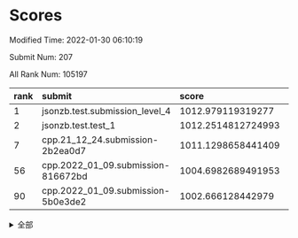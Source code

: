 # Scores

Modified Time: 2022-01-30 06:10:19

Submit Num: 207

All Rank Num: 105197

| rank |               submit               |       score        |       sigma        | pk_num |
| :--- | :--------------------------------- | :----------------- | :----------------- | :----- |
| 1    | jsonzb.test.submission_level_4     | 1012.979119319277  | 0.7894625536024806 | 2039   |
| 2    | jsonzb.test.test_1                 | 1012.2514812724993 | 0.7993241766965647 | 2032   |
| 7    | cpp.21_12_24.submission-2b2ea0d7   | 1011.1298658441409 | 0.7763231132003834 | 2033   |
| 56   | cpp.2022_01_09.submission-816672bd | 1004.6982689491953 | 0.7060036897966624 | 2032   |
| 90   | cpp.2022_01_09.submission-5b0e3de2 | 1002.666128442979  | 0.6990401643146654 | 2038   |


<details>
<summary>全部</summary>

| rank |                 submit                 |       score        |       sigma        | pk_num |
| :--- | :------------------------------------- | :----------------- | :----------------- | :----- |
| 1    | jsonzb.test.submission_level_4         | 1012.979119319277  | 0.7894625536024806 | 2039   |
| 2    | jsonzb.test.test_1                     | 1012.2514812724993 | 0.7993241766965647 | 2032   |
| 3    | gobigger.level_3.submission_level_3_22 | 1012.0700916473435 | 0.7743948066239374 | 2035   |
| 4    | gobigger.level_3.submission_level_3_35 | 1011.4668203649958 | 0.8016175987273609 | 2035   |
| 5    | gobigger.level_3.submission_level_3_1  | 1011.2430210491466 | 0.8062942454618682 | 2030   |
| 6    | gobigger.level_3.submission_level_3_49 | 1011.2130193546096 | 0.8141469665884041 | 2033   |
| 7    | cpp.21_12_24.submission-2b2ea0d7       | 1011.1298658441409 | 0.7763231132003834 | 2033   |
| 8    | gobigger.level_3.submission_level_3_24 | 1010.991954137017  | 0.7641983572296168 | 2034   |
| 9    | gobigger.level_3.submission_level_3_31 | 1010.967878627799  | 0.7811327080475876 | 2032   |
| 10   | gobigger.level_3.submission_level_3_0  | 1010.8684998757811 | 0.7795768701847658 | 2031   |
| 11   | gobigger.level_3.submission_level_3_26 | 1010.8463227062686 | 0.7621211363853243 | 2037   |
| 12   | gobigger.level_3.submission_level_3_46 | 1010.6659669460629 | 0.7866085454321731 | 2029   |
| 13   | gobigger.level_3.submission_level_3_34 | 1010.6112878687726 | 0.7569987534746245 | 2034   |
| 14   | gobigger.level_3.submission_level_3_42 | 1010.598788971122  | 0.7830844324711701 | 2033   |
| 15   | gobigger.level_3.submission_level_3_43 | 1010.575391728368  | 0.7505412196887888 | 2031   |
| 16   | gobigger.level_3.submission_level_3_48 | 1010.4485947274925 | 0.7748829262828327 | 2035   |
| 17   | gobigger.level_3.submission_level_3_28 | 1010.4464557706589 | 0.7545473702508027 | 2039   |
| 18   | gobigger.level_3.submission_level_3_41 | 1010.375014267499  | 0.7682116094558107 | 2032   |
| 19   | gobigger.level_3.submission_level_3_3  | 1010.3582127918953 | 0.7493755449994378 | 2031   |
| 20   | gobigger.level_3.submission_level_3_45 | 1010.3276359303244 | 0.7571344016726349 | 2035   |
| 21   | gobigger.level_3.submission_level_3_12 | 1010.3146450605408 | 0.7552521149401364 | 2031   |
| 22   | gobigger.level_3.submission_level_3_33 | 1010.3137232536008 | 0.7566303486954745 | 2033   |
| 23   | gobigger.level_3.submission_level_3_9  | 1010.2521050508906 | 0.7426023278916999 | 2032   |
| 24   | gobigger.level_3.submission_level_3_17 | 1010.214626823344  | 0.7601867562971454 | 2034   |
| 25   | gobigger.level_3.submission_level_3_11 | 1010.1985496709011 | 0.7827148896988855 | 2034   |
| 26   | gobigger.level_3.submission_level_3_27 | 1010.1970582235328 | 0.7544220615828603 | 2029   |
| 27   | gobigger.level_3.submission_level_3_47 | 1010.1210447929042 | 0.7693979972645569 | 2030   |
| 28   | gobigger.level_3.submission_level_3_32 | 1010.0512882515847 | 0.758672527298753  | 2031   |
| 29   | gobigger.level_3.submission_level_3_18 | 1010.0467531584967 | 0.7489689106198578 | 2035   |
| 30   | gobigger.level_3.submission_level_3_7  | 1009.9797141705417 | 0.7560451126257272 | 2025   |
| 31   | gobigger.level_3.submission_level_3_5  | 1009.9470859112296 | 0.7405359864155441 | 2035   |
| 32   | gobigger.level_3.submission_level_3_21 | 1009.8195440656465 | 0.7513767664219049 | 2032   |
| 33   | gobigger.level_3.submission_level_3_37 | 1009.8192809066911 | 0.7681854540078289 | 2032   |
| 34   | gobigger.level_3.submission_level_3_6  | 1009.8142929626237 | 0.7479754725809481 | 2034   |
| 35   | gobigger.level_3.submission_level_3_20 | 1009.8109456837552 | 0.7536625917505371 | 2035   |
| 36   | gobigger.level_3.submission_level_3_16 | 1009.7784424941509 | 0.7476536607483522 | 2035   |
| 37   | gobigger.level_3.submission_level_3_30 | 1009.7339785840624 | 0.7668746075488393 | 2030   |
| 38   | gobigger.level_3.submission_level_3_38 | 1009.7067581881302 | 0.7444863919840783 | 2035   |
| 39   | gobigger.level_3.submission_level_3_15 | 1009.5983703866058 | 0.7244027475171168 | 2036   |
| 40   | gobigger.level_3.submission_level_3_39 | 1009.5488070028031 | 0.7640157835356071 | 2034   |
| 41   | gobigger.level_3.submission_level_3_4  | 1009.5093710981009 | 0.750723263041367  | 2029   |
| 42   | gobigger.level_3.submission_level_3_29 | 1009.503631609579  | 0.7771606831930772 | 2038   |
| 43   | gobigger.level_3.submission_level_3_10 | 1009.4571114146145 | 0.77775133982193   | 2027   |
| 44   | gobigger.level_3.submission_level_3_2  | 1009.378406110855  | 0.7550288560344582 | 2033   |
| 45   | gobigger.level_3.submission_level_3_44 | 1009.2999868272926 | 0.7477626820534643 | 2030   |
| 46   | gobigger.level_3.submission_level_3_23 | 1009.2942368490557 | 0.7421866076178776 | 2037   |
| 47   | gobigger.level_3.submission_level_3_25 | 1009.1525909964477 | 0.7729084654952637 | 2032   |
| 48   | gobigger.level_3.submission_level_3_13 | 1009.1438956245476 | 0.738796911389284  | 2031   |
| 49   | gobigger.level_3.submission_level_3_36 | 1009.0620948737096 | 0.7465385108033579 | 2033   |
| 50   | gobigger.level_3.submission_level_3_8  | 1008.9857597478667 | 0.7675688362227315 | 2034   |
| 51   | gobigger.level_3.submission_level_3_19 | 1008.943806408095  | 0.7564365085914609 | 2032   |
| 52   | gobigger.level_3.submission_level_3_14 | 1008.7625853336294 | 0.7577651411178767 | 2038   |
| 53   | gobigger.level_3.submission_level_3_40 | 1007.707753825341  | 0.7233964038440716 | 2033   |
| 54   | gobigger.level_1.submission_level_1_21 | 1005.2167423964438 | 0.7283454742780794 | 2036   |
| 55   | gobigger.level_1.submission_level_1_29 | 1004.8395906632901 | 0.7127307161288148 | 2031   |
| 56   | cpp.2022_01_09.submission-816672bd     | 1004.6982689491953 | 0.7060036897966624 | 2032   |
| 57   | gobigger.level_1.submission_level_1_40 | 1004.525213591391  | 0.7293080199494033 | 2030   |
| 58   | gobigger.level_1.submission_level_1_23 | 1004.4488111145397 | 0.7192452294106059 | 2033   |
| 59   | gobigger.level_1.submission_level_1_44 | 1004.4005098909083 | 0.7153649597516318 | 2032   |
| 60   | gobigger.level_1.submission_level_1_9  | 1004.3653210060285 | 0.7246125063279768 | 2030   |
| 61   | gobigger.level_1.submission_level_1_49 | 1004.3410176482663 | 0.7257958348837116 | 2030   |
| 62   | gobigger.level_1.submission_level_1_22 | 1004.1773496408141 | 0.7292057469367653 | 2036   |
| 63   | gobigger.level_1.submission_level_1_15 | 1004.0235801779654 | 0.7195463812252887 | 2035   |
| 64   | gobigger.level_1.submission_level_1_27 | 1003.9112254754435 | 0.7278556472444724 | 2027   |
| 65   | gobigger.level_1.submission_level_1_19 | 1003.890831796529  | 0.7111724497602845 | 2035   |
| 66   | gobigger.level_1.submission_level_1_14 | 1003.8451673161176 | 0.7176526717578752 | 2037   |
| 67   | gobigger.level_1.submission_level_1_20 | 1003.7136097392262 | 0.7158455035287185 | 2034   |
| 68   | gobigger.level_1.submission_level_1_35 | 1003.6956989894021 | 0.7194904800597386 | 2036   |
| 69   | gobigger.level_1.submission_level_1_33 | 1003.6491550210817 | 0.7166576488693072 | 2034   |
| 70   | gobigger.level_1.submission_level_1_34 | 1003.5663842210231 | 0.7152667290968961 | 2033   |
| 71   | gobigger.level_1.submission_level_1_18 | 1003.5236203662308 | 0.7121830849377211 | 2030   |
| 72   | gobigger.level_1.submission_level_1_17 | 1003.5045595256406 | 0.7147125943444674 | 2038   |
| 73   | gobigger.level_1.submission_level_1_26 | 1003.4717407752698 | 0.7260088045876881 | 2035   |
| 74   | gobigger.level_1.submission_level_1_38 | 1003.4185235565534 | 0.7065149082972256 | 2030   |
| 75   | gobigger.level_1.submission_level_1_42 | 1003.4090904556625 | 0.7194863657036739 | 2030   |
| 76   | gobigger.level_1.submission_level_1_47 | 1003.3815382067633 | 0.713614043283697  | 2032   |
| 77   | gobigger.level_1.submission_level_1_11 | 1003.3415051962471 | 0.6985644259852873 | 2034   |
| 78   | gobigger.level_1.submission_level_1_13 | 1003.2629385943469 | 0.716334016930012  | 2029   |
| 79   | gobigger.level_1.submission_level_1_16 | 1003.228092310432  | 0.7175324484620792 | 2030   |
| 80   | gobigger.level_1.submission_level_1_48 | 1003.2080595283635 | 0.7199889604211172 | 2032   |
| 81   | gobigger.level_1.submission_level_1_5  | 1003.0885686564757 | 0.7124371473157768 | 2035   |
| 82   | gobigger.level_1.submission_level_1_32 | 1003.0333836353929 | 0.7266731790011356 | 2030   |
| 83   | gobigger.level_1.submission_level_1_12 | 1002.9125958899608 | 0.7098018091153834 | 2035   |
| 84   | gobigger.level_1.submission_level_1_25 | 1002.8629910611762 | 0.708002514189356  | 2030   |
| 85   | gobigger.level_1.submission_level_1_1  | 1002.7968162795452 | 0.7129771908423226 | 2031   |
| 86   | gobigger.level_1.submission_level_1_39 | 1002.7757906045479 | 0.7208731314678896 | 2032   |
| 87   | gobigger.level_1.submission_level_1_36 | 1002.7611953569957 | 0.712670314675511  | 2030   |
| 88   | gobigger.level_1.submission_level_1_46 | 1002.6905515516584 | 0.7111981257789919 | 2034   |
| 89   | gobigger.level_1.submission_level_1_37 | 1002.6755799056451 | 0.7204889917893068 | 2035   |
| 90   | cpp.2022_01_09.submission-5b0e3de2     | 1002.666128442979  | 0.6990401643146654 | 2038   |
| 91   | gobigger.level_1.submission_level_1_10 | 1002.6405869461778 | 0.7091892770597786 | 2022   |
| 92   | gobigger.level_1.submission_level_1_24 | 1002.6381272469524 | 0.719885852178319  | 2033   |
| 93   | gobigger.level_1.submission_level_1_8  | 1002.6200722822623 | 0.7108985297571663 | 2035   |
| 94   | gobigger.level_1.submission_level_1_28 | 1002.5259720643453 | 0.728676075168192  | 2034   |
| 95   | gobigger.level_1.submission_level_1_30 | 1002.4823703359821 | 0.7048563539247487 | 2032   |
| 96   | gobigger.level_1.submission_level_1_4  | 1002.4440410837742 | 0.7063264259880275 | 2032   |
| 97   | gobigger.level_1.submission_level_1_31 | 1002.2700885991939 | 0.7133888368060997 | 2037   |
| 98   | gobigger.level_1.submission_level_1_43 | 1002.2697145616444 | 0.7148608402283144 | 2039   |
| 99   | gobigger.level_1.submission_level_1_2  | 1002.2169169072457 | 0.722155132674491  | 2027   |
| 100  | gobigger.level_1.submission_level_1_45 | 1002.1572097166443 | 0.7121591242919287 | 2034   |
| 101  | gobigger.level_1.submission_level_1_0  | 1002.0729029411797 | 0.7036109551529188 | 2033   |
| 102  | gobigger.level_1.submission_level_1_7  | 1001.9515485668699 | 0.7091932801215644 | 2030   |
| 103  | gobigger.level_1.submission_level_1_41 | 1001.9168435539884 | 0.705220753051202  | 2039   |
| 104  | gobigger.level_1.submission_level_1_6  | 1001.873937321042  | 0.7061663797031804 | 2030   |
| 105  | gobigger.level_1.submission_level_1_3  | 1001.4870792486387 | 0.7022632604765249 | 2031   |
| 106  | gobigger.random.submission_random_15   | 997.5756048501686  | 0.6948514657450341 | 2031   |
| 107  | gobigger.random.submission_random_10   | 997.3059655875651  | 0.7025022216789809 | 2033   |
| 108  | gobigger.random.submission_random_25   | 997.0814610678901  | 0.7128923251016749 | 2035   |
| 109  | gobigger.random.submission_random_37   | 996.9931149800309  | 0.696605225898082  | 2033   |
| 110  | gobigger.random.submission_random_34   | 996.8533860629586  | 0.7164386508530336 | 2030   |
| 111  | gobigger.random.submission_random_3    | 996.7854648273719  | 0.7195480879582012 | 2034   |
| 112  | gobigger.random.submission_random_19   | 996.6985396262121  | 0.7155785627290709 | 2037   |
| 113  | gobigger.random.submission_random_18   | 996.5965465808441  | 0.7134093820682186 | 2035   |
| 114  | gobigger.random.submission_random_24   | 996.5796460893506  | 0.7069432265990356 | 2034   |
| 115  | gobigger.random.submission_random_4    | 996.4928037142225  | 0.7202267822337584 | 2032   |
| 116  | gobigger.random.submission_random_9    | 996.3292388778169  | 0.6997702998764627 | 2028   |
| 117  | gobigger.random.submission_random_21   | 996.2907053803756  | 0.7218060291162739 | 2035   |
| 118  | gobigger.random.submission_random_38   | 996.277436918162   | 0.7142392346701696 | 2036   |
| 119  | gobigger.random.submission_random_30   | 996.2556868719629  | 0.7094268087186545 | 2032   |
| 120  | gobigger.random.submission_random_7    | 996.1932930653894  | 0.7223640236082859 | 2033   |
| 121  | gobigger.random.submission_random_23   | 996.1032462446278  | 0.7162242012636223 | 2042   |
| 122  | gobigger.random.submission_random_32   | 996.0899718980149  | 0.7115700489360501 | 2036   |
| 123  | gobigger.random.submission_random_29   | 996.0804766266824  | 0.7181219642142741 | 2031   |
| 124  | gobigger.random.submission_random_8    | 996.0458328878042  | 0.7196036187218146 | 2035   |
| 125  | gobigger.random.submission_random_5    | 996.0277267048839  | 0.7126400983332676 | 2034   |
| 126  | gobigger.random.submission_random_6    | 996.0185562081753  | 0.7017165207610682 | 2034   |
| 127  | gobigger.random.submission_random_39   | 995.9230153268201  | 0.7108859285495259 | 2029   |
| 128  | gobigger.random.submission_random_35   | 995.9128019518059  | 0.701508828478091  | 2034   |
| 129  | gobigger.random.submission_random_43   | 995.9032231547267  | 0.7085974329411446 | 2033   |
| 130  | gobigger.random.submission_random_17   | 995.8575410184505  | 0.7013665306419727 | 2034   |
| 131  | gobigger.random.submission_random_49   | 995.8418944396449  | 0.7137615027650448 | 2032   |
| 132  | gobigger.random.submission_random_44   | 995.8417242281113  | 0.70728294436695   | 2034   |
| 133  | gobigger.random.submission_random_12   | 995.7946314506563  | 0.7062508199979369 | 2033   |
| 134  | gobigger.random.submission_random_14   | 995.7102362929666  | 0.7174184790700598 | 2034   |
| 135  | gobigger.random.submission_random_1    | 995.6369953364176  | 0.7224946383297205 | 2031   |
| 136  | gobigger.random.submission_random_40   | 995.6255303763403  | 0.7133054750046345 | 2033   |
| 137  | gobigger.random.submission_random_13   | 995.6218236154564  | 0.7120990106451468 | 2038   |
| 138  | gobigger.random.submission_random_31   | 995.5974707233138  | 0.7080267932396486 | 2033   |
| 139  | gobigger.random.submission_random_42   | 995.552781080564   | 0.7200098762480884 | 2025   |
| 140  | gobigger.random.submission_random_33   | 995.5504541453921  | 0.7068882487819865 | 2036   |
| 141  | gobigger.random.submission_random_22   | 995.538256154797   | 0.7056121326957625 | 2032   |
| 142  | gobigger.random.submission_random_48   | 995.529379228696   | 0.7182551687018681 | 2029   |
| 143  | gobigger.random.submission_random_28   | 995.5266716808762  | 0.7019701350282344 | 2032   |
| 144  | gobigger.random.submission_random_2    | 995.4683596927508  | 0.7209513166487598 | 2033   |
| 145  | gobigger.random.submission_random_47   | 995.4440510818457  | 0.7156405941191659 | 2033   |
| 146  | gobigger.random.submission_random_16   | 995.4073536626847  | 0.7246246460907734 | 2034   |
| 147  | gobigger.random.submission_random_27   | 995.3758802415939  | 0.7036437040839669 | 2033   |
| 148  | gobigger.random.submission_random_46   | 995.3564477627459  | 0.6971600716086378 | 2027   |
| 149  | gobigger.random.submission_random_11   | 995.3096688518681  | 0.7190580289488143 | 2029   |
| 150  | gobigger.random.submission_random_0    | 995.2267179897497  | 0.723685383527636  | 2031   |
| 151  | gobigger.random.submission_random_45   | 995.2253552464143  | 0.7137408730107173 | 2036   |
| 152  | gobigger.random.submission_random_36   | 995.1548946631459  | 0.7258354898696048 | 2028   |
| 153  | gobigger.random.submission_random_26   | 994.9777326786673  | 0.7189199418341502 | 2033   |
| 154  | gobigger.random.submission_random_41   | 994.7591627947311  | 0.7245974284778007 | 2031   |
| 155  | gobigger.random.submission_random_20   | 994.4100616548241  | 0.725275331866619  | 2035   |
| 156  | gobigger.level_2.submission_level_2_15 | 994.0384960956409  | 0.7273412697940917 | 2038   |
| 157  | gobigger.level_2.submission_level_2_0  | 993.8930958118484  | 0.7194977537222224 | 2037   |
| 158  | gobigger.level_2.submission_level_2_21 | 993.7988093343389  | 0.7258753363138986 | 2029   |
| 159  | gobigger.level_2.submission_level_2_19 | 993.7565081073318  | 0.7539770540586269 | 2033   |
| 160  | gobigger.level_2.submission_level_2_36 | 993.3020534599056  | 0.727063330636368  | 2032   |
| 161  | gobigger.level_2.submission_level_2_41 | 993.1674069233512  | 0.749133948411822  | 2035   |
| 162  | gobigger.level_2.submission_level_2_47 | 993.00845290492    | 0.750782850519627  | 2034   |
| 163  | gobigger.level_2.submission_level_2_7  | 992.7710927689649  | 0.7516671857073605 | 2027   |
| 164  | gobigger.level_2.submission_level_2_8  | 992.7180365036686  | 0.7523515727172595 | 2034   |
| 165  | gobigger.level_2.submission_level_2_49 | 992.7139475403961  | 0.7344658755087937 | 2035   |
| 166  | gobigger.level_2.submission_level_2_18 | 992.6621888589054  | 0.7373775956666266 | 2034   |
| 167  | gobigger.level_2.submission_level_2_34 | 992.6605213457716  | 0.7524662349397351 | 2035   |
| 168  | gobigger.level_2.submission_level_2_2  | 992.600248207817   | 0.7368652028723048 | 2037   |
| 169  | gobigger.level_2.submission_level_2_37 | 992.5796836901072  | 0.7345366016276412 | 2036   |
| 170  | gobigger.level_2.submission_level_2_25 | 992.5650945138791  | 0.7401737261869218 | 2039   |
| 171  | gobigger.level_2.submission_level_2_33 | 992.5469618612508  | 0.7320124969997129 | 2033   |
| 172  | gobigger.level_2.submission_level_2_45 | 992.4952734520134  | 0.7342170977596515 | 2033   |
| 173  | gobigger.level_2.submission_level_2_40 | 992.4492242228098  | 0.7223948292962706 | 2034   |
| 174  | gobigger.level_2.submission_level_2_10 | 992.4387392832145  | 0.7374881123252451 | 2030   |
| 175  | gobigger.level_2.submission_level_2_43 | 992.3762004478809  | 0.762294060012119  | 2032   |
| 176  | gobigger.level_2.submission_level_2_12 | 992.2892251392545  | 0.7543449444358258 | 2033   |
| 177  | gobigger.level_2.submission_level_2_27 | 992.2096388638522  | 0.7271334014189605 | 2030   |
| 178  | gobigger.level_2.submission_level_2_6  | 992.14747658532    | 0.7692145652669422 | 2029   |
| 179  | gobigger.level_2.submission_level_2_42 | 992.0190487844948  | 0.7492415008768585 | 2035   |
| 180  | gobigger.level_2.submission_level_2_9  | 992.0108125548708  | 0.7261063183088446 | 2030   |
| 181  | gobigger.level_2.submission_level_2_23 | 991.9332457068824  | 0.7534187013339927 | 2033   |
| 182  | gobigger.level_2.submission_level_2_29 | 991.9132949861676  | 0.7448289097238255 | 2034   |
| 183  | gobigger.level_2.submission_level_2_1  | 991.9018426202126  | 0.7485005344781007 | 2032   |
| 184  | gobigger.level_2.submission_level_2_30 | 991.8404049156886  | 0.739561619962829  | 2034   |
| 185  | gobigger.level_2.submission_level_2_48 | 991.8170028216891  | 0.7544898693120181 | 2030   |
| 186  | gobigger.level_2.submission_level_2_32 | 991.7612751192481  | 0.7644006192759306 | 2032   |
| 187  | gobigger.level_2.submission_level_2_4  | 991.7220660566833  | 0.7525420442087334 | 2034   |
| 188  | gobigger.level_2.submission_level_2_46 | 991.6811213108898  | 0.7477348079728753 | 2033   |
| 189  | gobigger.level_2.submission_level_2_20 | 991.660261827963   | 0.7734291179694923 | 2036   |
| 190  | gobigger.level_2.submission_level_2_17 | 991.6104467070181  | 0.7358061024615904 | 2032   |
| 191  | gobigger.level_2.submission_level_2_14 | 991.5324403115856  | 0.749284316359553  | 2034   |
| 192  | gobigger.level_2.submission_level_2_11 | 991.5043134610332  | 0.7477299570483359 | 2030   |
| 193  | gobigger.level_2.submission_level_2_35 | 991.4349625479971  | 0.7546245724345961 | 2032   |
| 194  | gobigger.level_2.submission_level_2_24 | 991.3976433121251  | 0.7377333352407913 | 2033   |
| 195  | gobigger.level_2.submission_level_2_39 | 991.2392858601692  | 0.7636586986925906 | 2034   |
| 196  | gobigger.level_2.submission_level_2_44 | 991.188875766715   | 0.7445460665640478 | 2028   |
| 197  | gobigger.level_2.submission_level_2_38 | 991.0915312925223  | 0.7455405555874433 | 2029   |
| 198  | gobigger.level_2.submission_level_2_5  | 991.0842953692115  | 0.7392592722217278 | 2029   |
| 199  | gobigger.level_2.submission_level_2_28 | 991.0628790933936  | 0.7681793137353411 | 2037   |
| 200  | gobigger.level_2.submission_level_2_22 | 990.9873102765702  | 0.7311349895803618 | 2030   |
| 201  | gobigger.level_2.submission_level_2_13 | 990.956667621387   | 0.7555130445138626 | 2033   |
| 202  | gobigger.level_2.submission_level_2_26 | 990.807888345419   | 0.757372991509496  | 2036   |
| 203  | gobigger.level_2.submission_level_2_3  | 990.3797791114744  | 0.7764587998931181 | 2030   |
| 204  | gobigger.level_2.submission_level_2_31 | 989.9665662745454  | 0.7598383041478812 | 2037   |
| 205  | gobigger.level_2.submission_level_2_16 | 989.8433043641303  | 0.7595842466957033 | 2022   |
| 206  | gobigger.none.submission_none_0        | 977.2470669625403  | 1.416719512138137  | 2033   |
| 207  | gobigger.none.submission_none_1        | 976.0727276145133  | 1.4114424777468426 | 2027   |

</details>